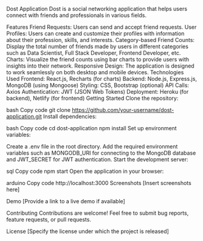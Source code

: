 Dost Application
Dost is a social networking application that helps users connect with friends and professionals in various fields.

Features
Friend Requests: Users can send and accept friend requests.
User Profiles: Users can create and customize their profiles with information about their profession, skills, and interests.
Category-based Friend Counts: Display the total number of friends made by users in different categories such as Data Scientist, Full Stack Developer, Frontend Developer, etc.
Charts: Visualize the friend counts using bar charts to provide users with insights into their network.
Responsive Design: The application is designed to work seamlessly on both desktop and mobile devices.
Technologies Used
Frontend: React.js, Recharts (for charts)
Backend: Node.js, Express.js, MongoDB (using Mongoose)
Styling: CSS, Bootstrap (optional)
API Calls: Axios
Authentication: JWT (JSON Web Tokens)
Deployment: Heroku (for backend), Netlify (for frontend)
Getting Started
Clone the repository:

bash
Copy code
git clone https://github.com/your-username/dost-application.git
Install dependencies:

bash
Copy code
cd dost-application
npm install
Set up environment variables:

Create a .env file in the root directory.
Add the required environment variables such as MONGODB_URI for connecting to the MongoDB database and JWT_SECRET for JWT authentication.
Start the development server:

sql
Copy code
npm start
Open the application in your browser:

arduino
Copy code
http://localhost:3000
Screenshots
[Insert screenshots here]

Demo
[Provide a link to a live demo if available]

Contributing
Contributions are welcome! Feel free to submit bug reports, feature requests, or pull requests.

License
[Specify the license under which the project is released]

